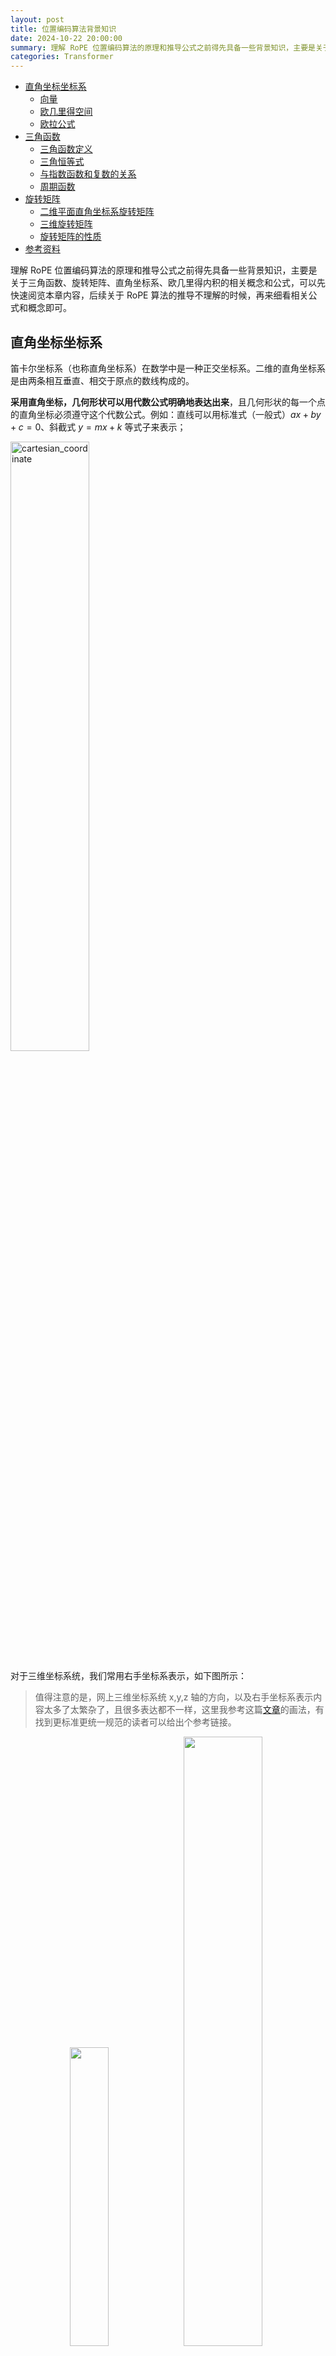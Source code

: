```yaml
---
layout: post
title: 位置编码算法背景知识
date: 2024-10-22 20:00:00
summary: 理解 RoPE 位置编码算法的原理和推导公式之前得先具备一些背景知识，主要是关于三角函数、旋转矩阵、直角坐标系、欧几里得内积的相关概念和公式，可以先快速阅览本章内容，后续关于 RoPE 算法的推导不理解的时候，再来细看相关公式和概念即可。
categories: Transformer
---
```


- [直角坐标坐标系](#直角坐标坐标系)
  - [向量](#向量)
  - [欧几里得空间](#欧几里得空间)
  - [欧拉公式](#欧拉公式)
- [三角函数](#三角函数)
  - [三角函数定义](#三角函数定义)
  - [三角恒等式](#三角恒等式)
  - [与指数函数和复数的关系](#与指数函数和复数的关系)
  - [周期函数](#周期函数)
- [旋转矩阵](#旋转矩阵)
  - [二维平面直角坐标系旋转矩阵](#二维平面直角坐标系旋转矩阵)
  - [三维旋转矩阵](#三维旋转矩阵)
  - [旋转矩阵的性质](#旋转矩阵的性质)
- [参考资料](#参考资料)

理解 RoPE 位置编码算法的原理和推导公式之前得先具备一些背景知识，主要是关于三角函数、旋转矩阵、直角坐标系、欧几里得内积的相关概念和公式，可以先快速阅览本章内容，后续关于 RoPE 算法的推导不理解的时候，再来细看相关公式和概念即可。

## 直角坐标坐标系

笛卡尔坐标系（也称直角坐标系）在数学中是一种正交坐标系。二维的直角坐标系是由两条相互垂直、相交于原点的数线构成的。

**采用直角坐标，几何形状可以用代数公式明确地表达出来**，且几何形状的每一个点的直角坐标必须遵守这个代数公式。例如：直线可以用标准式（一般式）$ax+by+c = 0$、斜截式 $y = mx+k$ 等式子来表示；

<img src="../images/rope/cartesian_coordinate.png" width="50%" alt="cartesian_coordinate">

对于三维坐标系统，我们常用右手坐标系表示，如下图所示：
> 值得注意的是，网上三维坐标系统 x,y,z 轴的方向，以及右手坐标系表示内容太多了太繁杂了，且很多表达都不一样，这里我参考这篇[文章](https://www.singleye.net/2021/01/%E6%97%8B%E8%BD%AC%E7%9F%A9%E9%98%B5/)的画法，有找到更标准更统一规范的读者可以给出个参考链接。

<center class="half">
    <img src="../images/rope/right_hand_coordinate.png" width="35%"/><img src="../images/rope/right_hand_coordinate2.png" width="50%"/>
</center>

在二维平面上，直角坐标系两点（(x1,y1) 和 (x2,y2) 两点）之间的欧几里得距离是: $d = \sqrt{(x_2 - x_1)^2 + (y_2 - y_1)^2}$。

欧几里得变换或欧几里得移动是欧几里得平面的点集到同一平面上点集的（双射）映射，它保持诸点之间的距离。这种映射（也叫等距映射）有四种类型：平移、旋转、反射和滑移反。
> 欧几里得空间是在约公元前300年，由古希腊数学家欧几里得建立的角和空间中距离之间联系的法则。

### 向量

采用直角坐标系，**在三维空间里，任何一点 $P$ 都可以用向量来表示**。我们可以想像向量为一支羽箭，其箭尾在原点，箭锋在点 P。假若点 P 的向量是 $\mathbf {r}$，直角坐标是$ (x,y,z)$。那么，

$$\mathbf {r} =x{\hat {\mathbf {i} }}+y{\hat {\mathbf {j} }}+z{\hat {\mathbf {k} }}$$

其中，单位向量 ${\hat {\mathbf {i}}}$，${\hat {\mathbf {j}}}$, ${\hat {\mathbf {k}}}$ 分别指向 x-轴，y-轴，与 z-轴指向的正无穷值方向。

### 欧几里得空间

以 $\mathbb {R}$ 表示**实数域**。对任意一个正整数 $n$，实数的 n 元组的全体构成了 $\mathbb {R}$ 上的一个 n 维度向量空间，用 $\mathbb {R}$ 来表示，有时称之为实数坐标空间。

在欧几里得空间中，对任意两个向量 $\mathbf {x}$、$\mathbf {y}$，引入它们的“标准内积”$<\mathbf {x} ,\mathbf {y} >$（一些文献上也称为点积，记为$\mathbf {x} \cdot \mathbf {y}$）：

$$<\mathbf {x} ,\mathbf {y} >=\sum _{i=1}^{n}x_{i}y_{i}=x_{1}y_{1}+x_{2}y_{2}+\cdots +x_{n}y_{n}$$

基于这个**内积**，可以建立距离、长度、角度等概念，前面两点之间的距离也是基于**内积**延伸出来的。

### 欧拉公式

欧拉公式（英语：Euler's formula）是复数分析领域的公式，它**将三角函数与复指数函数关联起来**，因其提出者莱昂哈德·欧拉而得名。欧拉公式提出，对任意实数 $x$，都存在公式：

$$e^{ix}=\cos x+i\sin x$$

其中 $e$ 是自然对数的底数，$i$ 是虚数单位，而 $\cos$ 和 $\sin$ 则是余弦、正弦对应的三角函数，参数 $x$ 则以弧度为单位。

<div align="center">
<img src="../images/rope/Euler's_formula.svg.png" width="60%" alt="Euler's_formula">
</div>

复数记作 $z=x+yi$，基于欧拉公式可以提供复点至极坐标的变换：
皆可记为

$$z=x+iy=|z|(\cos \phi +i\sin \phi )=|z|e^{i\phi } \\
{z}=x-iy=|z|(\cos \phi -i\sin \phi )=|z|e^{-i\phi }$$

在这里:

- $x=\mathrm {Re} \{z\}$ 为实部
- $y=\mathrm {Im} \{z\}$ 为虚部
- $\left [ z\right ] =\sqrt {x^{2}+y^{2}}$ 为 $z$ 的模

## 三角函数

[三角函数](https://zh.wikipedia.org/wiki/%E4%B8%89%E8%A7%92%E5%87%BD%E6%95%B0)（英语：trigonometric functions）是数学很常见的一类**关于角度的函数**，它可以将直角三角形的内角和它的两边的比值相关联，也可以用单位圆的各种有关线段的长的等价来定义。三角函数在研究三角形和圆形等几何形状的性质时有着重要的作用，也是研究振动、波、天体运动和各种周期性现象的基础数学工具。在数学分析上，三角函数亦定义为无穷级数或特定微分方程的解，允许它们的取值扩展到任意实数值，甚至是复数值。

常见的三角函数有正弦函数 sin、余弦函数 cos 和正切函数tan 等。三角函数图像（动画演示）如下所示:

<div align="center">
<img src="../images/rope/Trigonometric_functions-zh.svg.png" width="60%" alt="三角函数演示">
</div>

### 三角函数定义

三角函数的几何定义可以分为：以直角三角形来定义、以直角坐标系来定义、单位圆定义、指数定义等等。

**1，以直角三角形来定义**：

直角三角形只有锐角（大小在 0 至 90 度之间的角）三角函数的定义。指定锐角 $\theta$ 可做出直角三角形，使一个内角为 $\theta$，对应股（对边 a）、勾（邻边b）和弦（斜边 h）则：

1. $\theta$ 的正弦是对边与斜边的比值：$\sin {\theta }={\frac {a}{h}}$
2. $\theta$ 的余弦是对边与斜边的比值：$\cos {\theta }={\frac {b}{h}}$
3. $\theta$ 的正切是对边与斜边的比值：$\tan {\theta }={\frac {a}{b}}$

<div align="center">
<img src="../images/rope/Trigonometry_triangle_sim.png" width="60%" alt="Trigonometry_triangle_sim">
</div>
> a，b，h分别为角A的对边、邻边和斜边。

**2，以直角坐标系来定义**：

假设 $\textstyle P(x,y)$ 是平面直角坐标系 $\textstyle xOy$ 中的一点，$\theta$ 是横轴正向 ${\vec {Ox}}$ 逆时针旋转到 ${\vec {OP}}$ 方向所形成的一个角，$r={\sqrt {x^{2}+y^{2}}}>0$ 是 $P$ 到原点 $O$ 的距离，则 $\theta$ 的常见三种三角函数定义为:

|正弦|余弦|正切|
|----|---|---|
|$\sin {\theta }={\frac {y}{r}}$|$\sin {\theta }={\frac {x}{r}}$|$\sin {\theta }={\frac {y}{x}}$|

<div align="center">
<img src="../images/rope/Trig_functions_on_descartes.png" width="60%" alt="Trig_functions_on_descartes">
</div>

**3，指数定义**：

正弦函数的指数定义可由欧拉公式导出：

$$\sin \theta ={\frac {e^{i\theta }-e^{-i\theta }}{2i}}$$

### 三角恒等式

不同的三角函数之间有很多对任意的角度取值都成立的等式，称为三角恒等式。三角恒等式中一个关键的是**和差公式**：它能根据两个角度自身的正弦和余弦而给出它们的和与差的正弦和余弦。

$$\sin \left(x+y\right)=\sin x\cos y+\cos x\sin y\quad\quad\sin \left(x-y\right)=\sin x\cos y-\cos x\sin y \\
\cos \left(x+y\right)=\cos x\cos y-\sin x\sin y \quad\quad \cos \left(x-y\right)=\cos x\cos y+\sin x\sin y$$

### 与指数函数和复数的关系

级数定义证明了正弦和余弦函数分别是复指数函数在它的自变量为纯虚数时候的虚数和实数部分：

$$e^{\mathrm {i} \theta }=\cos \theta +{\mathrm {i} }\sin \theta \,（i是虚数单位, i^2 = -1$$

欧拉首先注意到这关系式，因此叫做欧拉公式[13]。从中可推出，对实数 $x$，

$$\cos x\,=\,\operatorname {Re}\left(e^{\mathrm {i}x}\right)\;,\qquad\quad \sin x\,=\,\operatorname {Im}\left(e^{\mathrm {i}x}\right)$$

> 前面欧拉公式给出了推导。

### 周期函数

在数学中，周期函数是无论任何独立变量上经过一个确定的周期之后数值皆能重复的函数。对于实数或者整数函数来说，周期性意味着按照一定的间隔重复一个特定部分就可以绘制出完整的函数图。如果在函数 $f$ 中所有的位置 $x$ 都满足:

$$f(x+T)=f(x)$$

那么，$f$ 就是周期为 $T$ 的周期函数。非周期函数就是没有类似周期 $T$ 的函数。

三角函数正弦函数与余弦函数都是常见的周期函数，其周期为 $2\pi$。**傅立叶级数研究的就将任意的周期函数用合适的三角函数的和来表示**。

<div align="center">
<img src="../images/rope/Sine_cosine_plot.svg.png" width="60%" alt="Sine_cosine_plot">
</div>
> $f(x)=\sin x$ 与 $f(x)=\cos x$ 的图，二者的周期都是 $2\pi$，即 $sinx = sin (x+2\pi)$。

## 旋转矩阵

所谓旋转矩阵（英语：Rotation matrix）是在乘以一个向量的时候有改变向量的方向但不改变大小的效果并保持了手性的矩阵。数学中的旋转矩阵应用非常广泛，不仅是计算机图形学中的仿射变换包括平移、缩放、旋转等，机器人位置描述的时候也需要使用到平移、旋转，而且计算机领域的 `RoPE` 位置编码算法也用到了旋转矩阵概念和特性。

### 二维平面直角坐标系旋转矩阵

如下图所示二维直角坐标平面的任意点 $(x, y)$ 对应向量 $\overrightarrow{OA}$，旋转后的位置计作 $(x’, y’)$ 对应新的向量 $\overrightarrow{OB}$。经过推导可得下述矩阵变换:

$$\begin{bmatrix}
x' \\
y'
\end{bmatrix} = \begin{bmatrix}
cos\varphi & -sin\varphi \\
sin\varphi & cos \varphi
\end{bmatrix} * \begin{bmatrix}
x \\
y
\end{bmatrix}$$

即可定义二维平面直角坐标系的**旋转矩阵**如下所示: 

$$ \begin{bmatrix}
cos\varphi & -sin\varphi \\
sin\varphi & cos \varphi
\end{bmatrix}$$

在草稿纸上的推导过程如下所示:

<div align="center">
<img src="../images/rope/2d_rotation_matrix_derivtion.png" width="60%" alt="2d_rotation_matrix_derivtion">
</div>
> 利用三角函数定理推导。

### 三维旋转矩阵

对于三维坐标系统，用右手坐标系表示如下所示：

<center class="half">
    <img src="../images/rope/right_hand_coordinate.png" width="35%"/><img src="../images/rope/right_hand_coordinate2.png" width="50%"/>
</center>
这里先给出 绕 z-轴旋转的旋转矩阵，因为其很容易从 2 维旋转矩阵直观推导出来。

1，绕 $z$ 轴旋转的矩阵变换:

$$\begin{bmatrix}
x' \\
y' \\
z'
\end{bmatrix} =\begin{bmatrix}
cos(\theta) & -sin(\theta) & 0 \\
sin(\theta) & cos(\theta) & 0 \\
0 & 0 & 1
\end{bmatrix} * 
\begin{bmatrix}
x \\
y \\
z
\end{bmatrix} = R * \begin{bmatrix}
x \\
y \\
z
\end{bmatrix}$$

即绕 $z$ 轴旋转 $\theta$ 角度的旋转矩阵 R 定义为：

$$ R_z = \begin{bmatrix}
cos(\theta) & -sin(\theta) & 0 \\
sin(\theta) & cos(\theta) & 0 \\
0 & 0 & 1
\end{bmatrix} * 
\begin{bmatrix}
x \\
y \\
z
\end{bmatrix}$$

2，绕 $y$ 轴旋转 $\theta$ 角度的旋转矩阵定义为:

$$R_y=\begin{bmatrix}
cos(\theta) & 0 & sin(\theta) \\
0 & 1 & 0 \\
-sin(\theta) & 0 & cos(\theta) 
\end{bmatrix}$$

3，绕 $x$ 轴旋转 $\theta$ 角度的旋转矩阵定义为:

$${\mathcal {R}}_{x}(\theta)={\begin{bmatrix}1&0&0\\0&\cos {\theta}&-\sin {\theta}\\0&\sin {\theta}&\cos {\theta}\end{bmatrix}}$$ 

在草稿纸上的推导过程如下所示:

<div align="center">
<img src="../images/rope/3d_rotation_matrix_derivtion.jpg" width="60%" alt="3d_rotation_matrix_derivtion">
</div>
> 利用三角函数定理推导。

### 旋转矩阵的性质

旋转矩阵有些重要性质，通俗描述如下所示:

1. **正交性（Orthogonality）**

旋转矩阵是正交矩阵，即其转置等于其逆矩阵：$R^{-1} = R^T$。

通俗讲就是旋转角度为 $\theta$ 的旋转矩阵 $R_{\theta}$ 存在 $R_{\theta}^T = R_{-\theta}$，即旋转矩阵的转置等于绕相反方向旋转相同角度的旋转矩阵。

2. **可加性**

$$R_a R_b = R_{a+b}$$

即，先绕角度 $a$ 旋转，再绕角度 $b$ 旋转，相当于绕角度 $a + b$ 旋转。另外，矩阵乘法的顺序很重要，因为旋转矩阵不满足交换律：

$$R_a R_b \neq R_b R_a$$

这意味着绕不同轴的旋转的顺序会影响最终的结果。延伸到三维空间，旋转可以通过三个欧拉角 $(\alpha ,\beta ,\gamma)$ 来定义。有一些可能的欧拉角定义，每个都可以依据 roll, pitch 和 yaw 的复合来表达。依据 "x-y-z" 欧拉角，[在右手笛卡尔坐标中的旋转矩阵可表达为](https://zh.wikipedia.org/wiki/%E6%97%8B%E8%BD%AC%E7%9F%A9%E9%98%B5):

$${\mathcal {M}}(\alpha ,\beta ,\gamma )={\mathcal {R}}_{z}(\gamma ){\mathcal {R}}_{y}(\beta ){\mathcal {R}}_{x}(\alpha )$$

## 参考资料

- [2D Rotations](https://articulatedrobotics.xyz/tutorials/coordinate-transforms/rotation-matrices-2d/)
- [草稿纸上推图形学坐标变换](https://yufeiran.com/cao-gao-zhi-shang-tui/)
- [维基百科-三角函数](https://zh.wikipedia.org/wiki/%E4%B8%89%E8%A7%92%E5%87%BD%E6%95%B0)
- [维基百科-笛卡尔坐标系](https://zh.wikipedia.org/wiki/%E7%AC%9B%E5%8D%A1%E5%B0%94%E5%9D%90%E6%A0%87%E7%B3%BB)